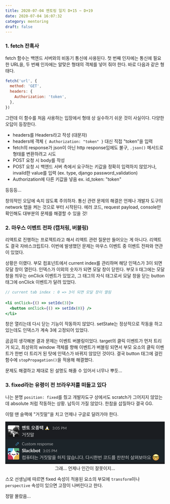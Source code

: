 ```yaml
---
title: 2020-07-04 멘토링 일지 D+15 ~ D+19
date: 2020-07-04 16:07:32
category: mentoring
draft: false
---
```


### 1. fetch 잔혹사

fetch 함수는 백엔드 서버와의 비동기 통신에 사용된다. 첫 번째 인자에는 통신에 필요한 URL을, 두 번째 인자에는 알맞은 형태의 객체를 넣어 줘야 한다. 바로 다음과 같은 형태다.

```js
fetch('url', {
  method: 'GET',
  headers: {
    Authorization: 'token',
  },
})
```

그런데 이 함수를 처음 사용하는 입장에서 형태 상 실수하기 쉬운 것이 사실이다. 다양한 오답이 등장한다.

- headers를 Headers라고 작성 (대문자)
- headers에 객체 `{ Authorization: "token" }` 대신 직접 "token"을 입력
- fetch의 response가 json이 아닌 http response임에도 불구, `.json()` 메서드로 형태를 변환하려고 시도
- POST 요청 시 body를 작성
- POST 요청 시 백엔드 서버 측에서 요구하는 키값을 정확히 입력하지 않았거나, invaild한 value를 입력 (ex. type, django password_validation)
- Authorization에 다른 키값을 넣음 ex. id_token: "token"

등등등...

창의적인 오답에 속지 않도록 주의하자. 통신 관련 문제의 해결은 언제나 개발자 도구의 network 탭을 켜는 것으로 부터 시작된다. 에러 코드, request payload, console만 확인해도 대부분의 문제를 해결할 수 있을 것!

### 2. 마우스 이벤트 전파 (캡처링, 버블링)

리액트로 진행하는 프로젝트라고 해서 리액트 관련 질문만 들어오는 게 아니다. 리액트도 결국 자바스크립트다. 이번에 발생했던 문제는 마우스 이벤트 중 이벤트 전파와 연관이 있었다.

상황은 이랬다. 부모 컴포넌트에서 current index를 관리하며 해당 인덱스가 3이 되면 모달 창이 열린다. 인덱스가 이외의 숫자가 되면 모달 창이 닫힌다. 부모 li 태그에는 모달 창을 띄우는 onClick 이벤트가 있었고, 그 태그의 자식 태그로서 모달 창을 닫는 button 태그에 onClick 이벤트가 달려 있었다.

```jsx
// current tab index : 0 => 3이 되면 모달 창이 열림

<li onClick={() => setIdx(3)}>
  <button onClick={() => setIdx(0)} />
</li>
```

창은 열리는데 다시 닫는 기능이 작동하지 않았다. setState는 정상적으로 작동을 하고 있는데도 인덱스가 계속 3에 고정되어 있었다.

곰곰히 생각해본 결과 문제는 이벤트 버블링이었다. target의 클릭 이벤트가 먼저 트리거 되고, 최상위의 window 객체를 향해 이벤트가 버블링 되면서 부모 요소의 클릭 이벤트가 한번 더 트리거 된 탓에 인덱스가 바뀌지 않았던 것이다. 결국 button 태그에 걸린 함수에 `stopPropagation()`을 적용해 해결했다.

문제도 해결하고 제대로 된 설명도 해줄 수 있어서 너무나 뿌듯...

### 3. fixed라는 유령이 전 브라우저를 떠돌고 있다

나는 분명 `position: fixed`를 줬고 개발자도구 상에서도 scratch가 그어지지 않았는데 absolute 처럼 작동하는 상황. 납득이 가질 않았다. 한참을 삽질하다 결국 GG.

이럴 땐 슬랙에 "거짓말"을 치고 언제나 구글로 달려가야 한다.

<div align="center"><img src="./images/070401.png" />그래... 언제나 인간이 잘못이지...</div>

스오 선생님에 따르면 fixed 속성이 적용된 요소의 부모에 `transform`이나 `perspective` 속성이 있으면 고장이 나버린다고 한다.

정말 몰랐음...

